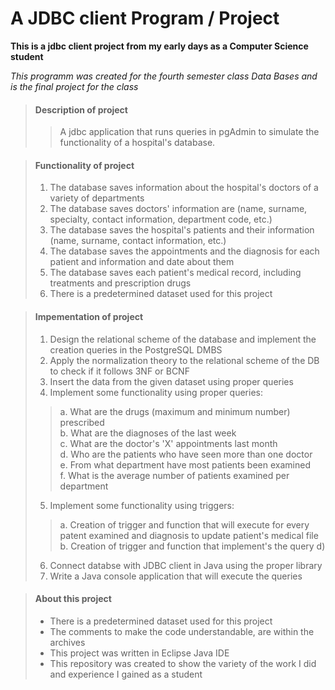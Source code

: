 # A JDBC client Program / Project

**This is a jdbc client project from my early days as a Computer Science student**

_This programm was created for the fourth semester class Data Bases 
and is the final project for the class_

> #### Description of project
>
>>A jdbc application that runs queries in pgAdmin to simulate the functionality of a hospital's database.

> #### Functionality of project
>
> 1. The database saves information about the hospital's doctors of a variety of departments
> 2. The database saves doctors' information are (name, surname, specialty, contact information, department code, etc.)
> 3. The database saves the hospital's patients and their information (name, surname, contact information, etc.)
> 4. The database saves the appointments and the diagnosis for each patient and information and date about them
> 5. The database saves each patient's medical record, including treatments and prescription drugs
> 6. There is a predetermined dataset used for this project

> #### Impementation of project
>
> 1. Design the relational scheme of the database and implement the creation queries in the PostgreSQL DMBS
> 2. Apply the normalization theory to the relational scheme of the DB to check if it follows 3NF or BCNF
> 3. Insert the data from the given dataset using proper queries
> 4. Implement some functionality using proper queries:
>> a. What are the drugs (maximum and minimum number) prescribed<br/>
>> b. What are the diagnoses of the last week<br/>
>> c. What are the doctor's 'X' appointments last month<br/>
>> d. Who are the patients who have seen more than one doctor<br/>
>> e. From what department have most patients been examined<br/>
>> f. What is the average number of patients examined per department<br/>
> 5. Implement some functionality using triggers:
>> a. Creation of trigger and function that will execute for every patent examined and diagnosis to update patient's medical file<br/>
>> b. Creation of trigger and function that implement's the query d)<br/>
> 6. Connect databse with JDBC client in Java using the proper library
> 7. Write a Java console application that will execute the queries




> #### About this project
>
> - There is a predetermined dataset used for this project
> - The comments to make the code understandable, are within the archives
> - This project was written in Eclipse Java IDE
> - This repository was created to show the variety of the work I did and experience I gained as a student
>

